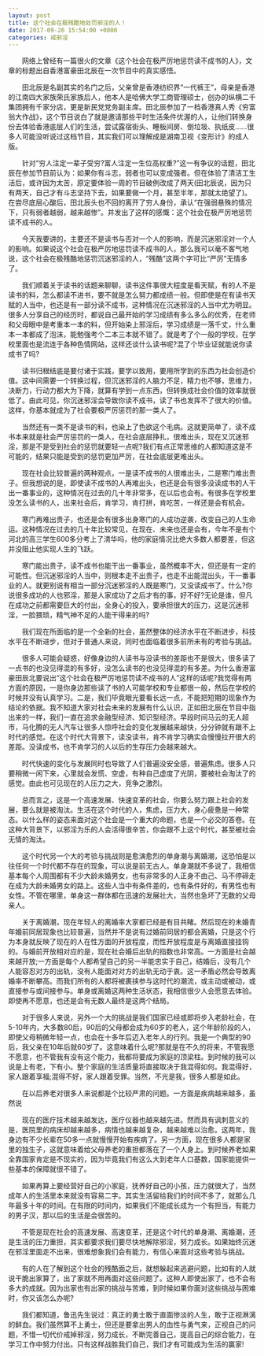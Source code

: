 ```yaml
---
layout: post
title: 这个社会在极残酷地处罚邪淫的人！
date: 2017-09-26 15:54:00 +0800
categories: 戒邪淫
---
```


　　网络上曾经有一篇很火的文章《这个社会在极严厉地惩罚读不成书的人》，文章的标题出自香港富豪田北辰在一次节目中的真实感悟。
　　田北辰是名副其实的名门之后，父亲曾是香港纺织界“一代裤王”，母亲是香港的江南四大家族荣氏家族后人，他本人是哈佛大学工商管理硕士，创办的纵横二千集团拥有千家分店，更是新民党党务副主席。田北辰参加了一档香港真人秀《穷富翁大作战》，这个节目说白了就是邀请那些平时生活条件优渥的人，让他们转换身份去体验香港底层人们的生活，尝试露宿街头、睡板间房、倒垃圾、执纸皮……很多人可能没听说过这档节目，其实我们可以理解成是湖南卫视《变形计》的成人版。
　　针对“穷人注定一辈子受穷?富人注定一生位高权重?”这一有争议的话题，田北辰在参加节目前认为：如果你有斗志，弱者也可以变成强者。但在体验了清洁工生活后，或许因为太苦，原定要体验一周的节目破例改成了两天(田北辰说，因为只有两天，自己才有斗志坚持下去，如果要做一个月，甚至半年，那就太绝望了)。在尝尽底层心酸后，田北辰头也不回的离开了穷人身份，承认“在强弱悬殊的情况下，只有弱者越弱，越来越惨”。并发出了这样的感慨：这个社会在极严厉地惩罚读不成书的人。
　　今天我要讲的，主要还不是读书与否对一个人的影响，而是沉迷邪淫对一个人的影响。如果说这个社会在极严厉地惩罚读不成书的人，那么我可以毫不客气地说，这个社会在极残酷地惩罚沉迷邪淫的人，“残酷”这两个字可比“严厉”无情多了。
　　我们顺着关于读书的话题来聊聊，读书这件事很大程度是看天赋，有的人不是读书的料，怎么都读不进书，要不就是怎么努力都成绩一般。但即使是在有读书天赋的人当中，也还是有一部分读不成书，这种情况在沉迷邪淫的人当中尤为明显。很多人分享自己的经历时，都说自己最开始的学习成绩有多么多么的优秀，在老师和父母眼中是考重本一本的料，但开始染上邪淫后，学习成绩是一落千丈，什么重本一本都成了泡沫，能勉强考个二本三本就不错了。就是考了个一般的学校，在学校里面也是流连于各种色情网站，这样还谈什么读书呢?混了个毕业证就能说你读成书了吗?
　　读书归根结底是要付诸于实践，要学以致用，要用所学到的东西为社会创造价值。这中间需要一个转换过程，但沉迷邪淫的人脑力不足，精力也不够，思维力，决断力，行动力都大为下降，就算有学到一点东西，但转换成社会价值的效率就很低了。由此可见，你沉迷邪淫会导致你读不成书，读了书也发挥不了很大的价值。这样，你基本就成为了社会要极严厉惩罚的那一类人了。
　　当然还有一类不是读书的料，也染上了色欲这个毛病。这就更简单了，读不成书本来就是社会严厉惩罚的一类人，在社会底层挣扎，很难出头，现在又沉迷邪淫，那是不是受到社会的惩罚就要轻一点呢?我们有点正常思维的人都知道这是不可能的，结果只能是受到的惩罚更加严厉，在社会底层更难出头。
　　现在社会比较普遍的两种观点，一是读不成书的人很难出头，二是寒门难出贵子。但我想说的是，即使读不成书的人再难出头，也还是会有很多没读成书的人干出一番事业的，这种情况在过去的几十年非常多，在以后也会有。有很多在学校里没怎么读书的人，出来社会后，肯学习，肯打拼，肯吃苦，一样还是会有机会。
　　寒门再难出贵子，也还是会有很多出身寒门的人成功逆袭，改变自己的人生命运。这种情况在过去的几十年比较常见，在现在、未来也还是会有，今年不是有个河北的高三学生600多分考上了清华吗，他的家庭情况比绝大多数人都要差，但这并没阻止他实现人生的飞跃。
　　寒门能出贵子，读不成书也能干出一番事业，虽然概率不大，但还是有一定的可能性。但沉迷邪淫的人当中，则根本走不出贵子，也走不出能混出头，干一番事业的人。就更别说有相当一部分沉迷邪淫的人既是寒门，又没读成书了。什么?你说很多成功的人也邪淫，那是人家成功了之后才有的事，好不好?无论是谁，但凡在成功之前都需要巨大的付出，全身心的投入，要承担很大的压力，这是沉迷邪淫，一脸猥琐，精气神不足的人能干得来的吗?
　　我们现在所面临的是一个全新的社会，虽然整体的经济水平在不断进步，科技水平在不断进步，但对于普通人来说，同时也面临着很多前所未有的考验与挑战。
　　很多人可能会疑惑，好像身边的人读书与没读书的差距也不是很大，很多读了一点书的也没见得混的有多好，没怎么读书的也没见得混的有多差。为什么香港富豪田辰北要说出“这个社会在极严厉地惩罚读不成书的人”这样的话呢?我觉得有两方面的原因，一是你身边那些读了书的人可能学校和专业都很一般，然后在学校的时候并没有认真学习。二是，我们毕竟眼光要看长远一点，不能把短期的现象作为结论的依据。我不知道大家对社会未来的发展有什么认识，正如田北辰在节目中指出来的一样，我们一直在追求金融型经济、知识型经济。早段时间马云的无人超市，马化腾的无人汽车让很多人惊呼社会的变化发展越来越快，分分钟就有跟不上时代的感觉。在这个时代大背景下，读没读书，肯不肯学习确实会慢慢拉开很大的差距。没读成书，也不肯学习的人以后的生存压力会越来越大。
　　时代快速的变化与发展同时也导致了人们普遍没安全感，普遍焦虑。很多人只要稍微一闲下来，心里就会发慌、空虚，有种自己虚度了光阴，要被社会淘汰了的感觉。由此也可见现在的人压力之大，竞争之激烈。
　　总而言之，这是一个高速发展、快速变革的社会，你要么努力跟上社会的发展，要么就是被淘汰。生活在这个时代的人，焦虑，压力大，身心疲惫是一种常态。以什么样的姿态来面对这个社会是一个重大的命题，也是一个必交的答卷。在这种大背景下，以邪淫为乐的人会活得很辛苦，你会跟不上这个时代，甚至被社会无情的淘汰。
　　这个时代另一个大的考验与挑战则是愈演愈烈的单身潮与离婚潮，这恐怕是以往任何一个时代都不存在的现象，可以说是前无古人。单身潮就不多说了，我相信基本每个人周围都有不少大龄未婚男女，也有非常多的人正身不由己、马不停碲走在成为大龄未婚男女的路上。这些人当中有条件差的，也有条件好的，有男性也有女性。不管在哪里，单身这一群体都在迅速的发展壮大，当然也急坏了无数的父母亲人。
　　关于离婚潮，现在年轻人的离婚率大家都已经是有目共睹。然后现在的未婚青年婚前同居现象也比较普遍，当然并不是说有过婚前同居的都会离婚，只是这个行为本身就反映了现在的人在性方面的开放程度，而性开放程度是与离婚直接挂钩的。与婚前开放相对应的是，现在社会婚后出轨的指数也非常高。一方面是社会越来越开放;一方面是每个人都希望自己的另一半能忠实于自己，结婚后，没有几个人能容忍对方的出轨，没有人能面对对方的出轨无动于衷。这一矛盾必然会导致离婚率不断攀高。而我们所有的人都将被裹挟参与这时代的潮流，或主动或被动，或直接参与或间接参与。单身或离婚这两种生活状态，我相信很少人会愿意去体验。即使再不愿意，也还是会有无数人最终是这两个结局。
　　对于很多人来说，另外一个大的挑战是我们国家已经或即将步入老龄社会，在5-10年内，大多数80后，90后的父母都会成为60岁的老人，这个年龄阶段的人，即使父母稍微年轻一点，也会在十多年后迈入老年人的行列。我是一个典型的90后，我父亲在10年后就60岁了。这意味着什么呢?那就是在不久的将来，不管我愿不愿意，也不管我有没有这个能力，我都将要成为家庭的顶梁柱。到时候的我可以说是上有老，下有小。整个家庭的生活质量将直接取决于我混得如何。我混得好，家人跟着享福;混得不好，家人跟着受罪。当然，不光是我，很多人都是如此。
　　在以后养老对很多人来说都是个比较严肃的问题。一方面是疾病越来越多，虽然说
　　现在的医疗技术越来越发达，医疗仪器也越来越先进。然而具有讽刺意义的是，医院里的病床却越来越多，病情也越来越复杂，越来越难以治愈。这两年，我身边有不少长辈在50多一点就慢慢开始有疾病了。另一方面，现在很多人都是家里的独生子，这就意味着给父母养老的重担都落在了一个人身上。到时候养老如果全靠国家肯定是不现实的，因为毕竟我们有这么大到老年人口基数，国家能提供一些基本的保障就很不错了。
　　如果再算上要经营好自己的小家庭，抚养好自己的小孩，压力就很大了，当然成年人的生活里本来就没有容易二字。其实生活留给我们的时间不多了，就那么几年最多十年的时间。在有限的时间内，如果我们不能成长成为一个有担当，有能力的男子汉，那以后的生活是会很苦的。
　　不管是现在社会的高速发展、高速变革，还是这个时代的单身潮、离婚潮，还是生活的压力重担，其实都要求我们要尽快地解除邪淫，努力成长。如果始终沉迷在邪淫里面走不出来，很难想象我们会有能力，有信心来面对这些考验与挑战。
　　有的人在了解到这个社会的残酷面之后，就想躲起来逃避问题，比如有的人就说干脆出家算了，出了家就不用再面对这些问题了。这种人即使出家了，也不会有多大的成就。因为出家也有出家的挑战与苦难，到时候如果你面对这些挑战与困难时，你又该怎么办呢?
　　我们都知道，鲁迅先生说过：真正的勇士敢于直面惨淡的人生，敢于正视淋漓的鲜血。我们虽然算不上勇士，但还是要拿出男人的血性与勇气来，正视自己的问题，不惜一切代价戒掉邪淫，努力成长，不断完善自己，提高自己的综合能力，在学习工作中努力付出。只有这样战胜我们自己，我们才有可能成为生活的赢家!